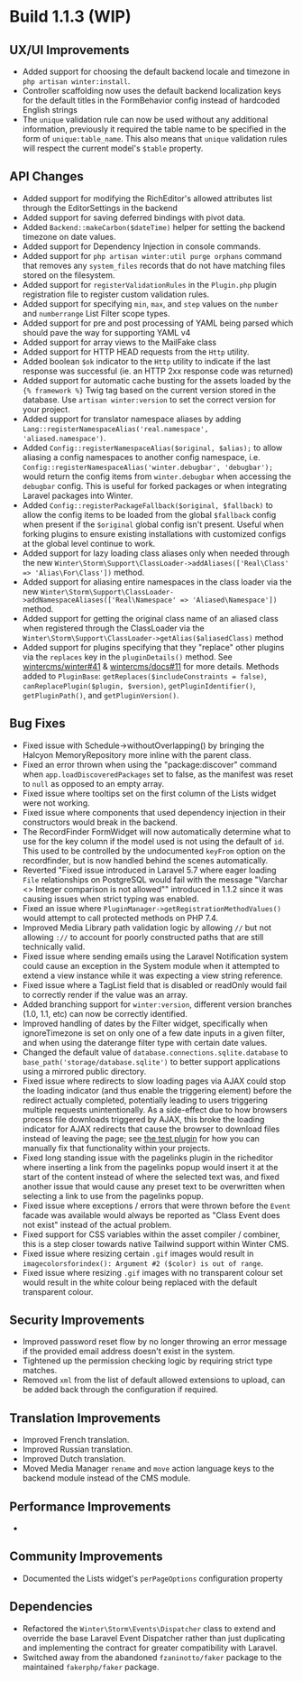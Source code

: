 # Build 1.1.3 (WIP)

## UX/UI Improvements
- Added support for choosing the default backend locale and timezone in `php artisan winter:install`.
- Controller scaffolding now uses the default backend localization keys for the default titles in the FormBehavior config instead of hardcoded English strings
- The `unique` validation rule can now be used without any additional information, previously it required the table name to be specified in the form of `unique:table_name`. This also means that `unique` validation rules will respect the current model's `$table` property.

## API Changes
- Added support for modifying the RichEditor's allowed attributes list through the EditorSettings in the backend
- Added support for saving deferred bindings with pivot data.
- Added `Backend::makeCarbon($dateTime)` helper for setting the backend timezone on date values.
- Added support for Dependency Injection in console commands.
- Added support for `php artisan winter:util purge orphans` command that removes any `system_files` records that do not have matching files stored on the filesystem.
- Added support for `registerValidationRules` in the `Plugin.php` plugin registration file to register custom validation rules.
- Added support for specifying `min`, `max`, and `step` values on the `number` and `numberrange` List Filter scope types.
- Added support for pre and post processing of YAML being parsed which should pave the way for supporting YAML v4
- Added support for array views to the MailFake class
- Added support for HTTP HEAD requests from the `Http` utility.
- Added boolean `$ok` indicator to the `Http` utility to indicate if the last response was successful (ie. an HTTP 2xx response code was returned)
- Added support for automatic cache busting for the assets loaded by the `{% framework %}` Twig tag based on the current version stored in the database. Use `artisan winter:version` to set the correct version for your project.
- Added support for translator namespace aliases by adding `Lang::registerNamespaceAlias('real.namespace', 'aliased.namespace')`.
- Added `Config::registerNamespaceAlias($original, $alias);` to allow aliasing a config namespaces to another config namespace, i.e. `Config::registerNamespaceAlias('winter.debugbar', 'debugbar');` would return the config items from `winter.debugbar` when accessing the `debugbar` config. This is useful for forked packages or when integrating Laravel packages into Winter.
- Added `Config::registerPackageFallback($original, $fallback)` to allow the config items to be loaded from the global `$fallback` config when present if the `$original` global config isn't present. Useful when forking plugins to ensure existing installations with customized configs at the global level continue to work.
- Added support for lazy loading class aliases only when needed through the new `Winter\Storm\Support\ClassLoader->addAliases(['Real\Class' => 'Alias\For\Class'])` method.
- Added support for aliasing entire namespaces in the class loader via the new `Winter\Storm\Support\ClassLoader->addNamespaceAliases(['Real\Namespace' => 'Aliased\Namespace'])` method.
- Added support for getting the original class name of an aliased class when registered through the ClassLoader via the `Winter\Storm\Support\ClassLoader->getAlias($aliasedClass)` method
- Added support for plugins specifying that they "replace" other plugins via the `replaces` key in the `pluginDetails()` method. See [wintercms/winter#41](https://github.com/wintercms/winter/pull/41) & [wintercms/docs#11](https://github.com/wintercms/docs/pull/11) for more details. Methods added to `PluginBase`: `getReplaces($includeConstraints = false)`, `canReplacePlugin($plugin, $version)`, `getPluginIdentifier()`, `getPluginPath()`, and `getPluginVersion()`.

## Bug Fixes
- Fixed issue with Schedule->withoutOverlapping() by bringing the Halcyon MemoryRepository more inline with the parent class.
- Fixed an error thrown when using the "package:discover" command when `app.loadDiscoveredPackages` set to false, as the manifest was reset to `null` as opposed to an empty array.
- Fixed issue where tooltips set on the first column of the Lists widget were not working.
- Fixed issue where components that used dependency injection in their constructors would break in the backend.
- The RecordFinder FormWidget will now automatically determine what to use for the key column if the model used is not using the default of `id`. This used to be controlled by the undocumented `keyFrom` option on the recordfinder, but is now handled behind the scenes automatically.
- Reverted "Fixed issue introduced in Laravel 5.7 where eager loading `File` relationships on PostgreSQL would fail with the message "Varchar <> Integer comparison is not allowed"" introduced in 1.1.2 since it was causing issues when strict typing was enabled.
- Fixed an issue where `PluginManager->getRegistrationMethodValues()` would attempt to call protected methods on PHP 7.4.
- Improved Media Library path validation logic by allowing `//` but not allowing `://` to account for poorly constructed paths that are still technically valid.
- Fixed issue where sending emails using the Laravel Notification system could cause an exception in the System module when it attempted to extend a view instance while it was expecting a view string reference.
- Fixed issue where a TagList field that is disabled or readOnly would fail to correctly render if the value was an array.
- Added branching support for `winter:version`, different version branches (1.0, 1.1, etc) can now be correctly identified.
- Improved handling of dates by the Filter widget, specifically when ignoreTimezone is set on only one of a few date inputs in a given filter, and when using the daterange filter type with certain date values.
- Changed the default value of `database.connections.sqlite.database` to `base_path('storage/database.sqlite')` to better support applications using a mirrored public directory.
- Fixed issue where redirects to slow loading pages via AJAX could stop the loading indicator (and thus enable the triggering element) before the redirect actually completed, potentially leading to users triggering multiple requests unintentionally. As a side-effect due to how browsers process file downloads triggered by AJAX, this broke the loading indicator for AJAX redirects that cause the browser to download files instead of leaving the page; see [the test plugin](https://github.com/wintercms/wn-test-plugin/commit/9fb25e233e5da16daead8c12526b69f4aca53a30#diff-acf973ac915a3ac625f316456994123c57a688463a4a74c31247cf6334643365R8-R15) for how you can manually fix that functionality within your projects.
- Fixed long standing issue with the pagelinks plugin in the richeditor where inserting a link from the pagelinks popup would insert it at the start of the content instead of where the selected text was, and fixed another issue that would cause any preset text to be overwritten when selecting a link to use from the pagelinks popup.
- Fixed issue where exceptions / errors that were thrown before the `Event` facade was available would always be reported as "Class Event does not exist" instead of the actual problem.
- Fixed support for CSS variables within the asset compiler / combiner, this is a step closer towards native Tailwind support within Winter CMS.
- Fixed issue where resizing certain `.gif` images would result in `imagecolorsforindex(): Argument #2 ($color) is out of range`.
- Fixed issue where resizing `.gif` images with no transparent colour set would result in the white colour being replaced with the default transparent colour.

## Security Improvements
- Improved password reset flow by no longer throwing an error message if the provided email address doesn't exist in the system.
- Tightened up the permission checking logic by requiring strict type matches.
- Removed `xml` from the list of default allowed extensions to upload, can be added back through the configuration if required.

## Translation Improvements
- Improved French translation.
- Improved Russian translation.
- Improved Dutch translation.
- Moved Media Manager `rename` and `move` action language keys to the backend module instead of the CMS module.

## Performance Improvements
-

## Community Improvements
- Documented the Lists widget's `perPageOptions` configuration property

## Dependencies
- Refactored the `Winter\Storm\Events\Dispatcher` class to extend and override the base Laravel Event Dispatcher rather than just duplicating and implementing the contract for greater compatibility with Laravel.
- Switched away from the abandoned `fzaninotto/faker` package to the maintained `fakerphp/faker` package.
